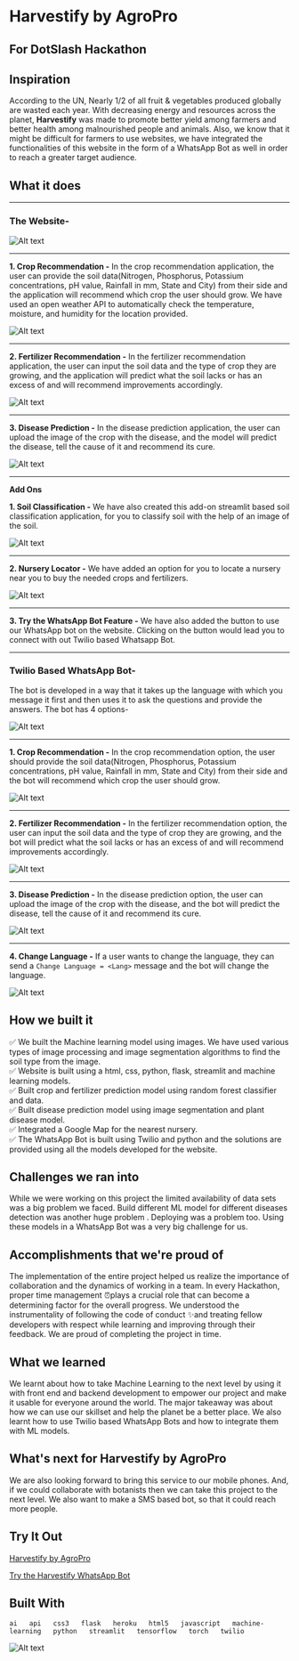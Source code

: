 # Harvestify by AgroPro
## For DotSlash Hackathon

## Inspiration
According to the UN, Nearly 1/2 of all fruit & vegetables produced globally are wasted each year. With decreasing energy and resources across the planet, **Harvestify** was made to promote better yield among farmers and better health among malnourished people and animals. Also, we know that it might be difficult for farmers to use websites, we have integrated the functionalities of this website in the form of a WhatsApp Bot as well in order to reach a greater target audience.

## What it does  
---

### The Website-  

![Alt text](website.png)  

---
**1. Crop Recommendation -** In the crop recommendation application, the user can provide the soil data(Nitrogen, Phosphorus, Potassium concentrations, pH value, Rainfall in mm, State and City) from their side and the application will recommend which crop the user should grow. We have used an open weather API to automatically check the temperature, moisture, and humidity for the location provided.  

![Alt text](https://media.discordapp.net/attachments/929470498201563136/929497239641018378/Screenshot_2022-01-09_at_3.38.16_AM.png)  

---
**2. Fertilizer Recommendation -** In the fertilizer recommendation application, the user can input the soil data and the type of crop they are growing, and the application will predict what the soil lacks or has an excess of and will recommend improvements accordingly.  

![Alt text](https://media.discordapp.net/attachments/929470498201563136/929497239280312380/Screenshot_2022-01-09_at_3.38.37_AM.png)  

---
**3. Disease Prediction -** In the disease prediction application, the user can upload the image of the crop with the disease, and the model will predict the disease, tell the cause of it and recommend its cure.  

![Alt text](https://media.discordapp.net/attachments/929470498201563136/929497238999281744/Screenshot_2022-01-09_at_3.39.03_AM.png)  

---  


**Add Ons**  

**1. Soil Classification -** We have also created this add-on streamlit based soil classification application, for you to classify soil with the help of an image of  the soil.  

![Alt text](https://media.discordapp.net/attachments/926835257444028536/929441250585751594/Screenshot_2022-01-08_at_11.57.10_PM.png)  

---
**2. Nursery Locator -** We have added an option for you to locate a nursery near you to buy the needed crops and fertilizers.  

![Alt text](https://media.discordapp.net/attachments/926835257444028536/929443304024727682/Screenshot_2022-01-09_at_12.05.27_AM.png)  

---
**3. Try the WhatsApp Bot Feature -** We have also added the button to use our WhatsApp bot on the website. Clicking on the button would lead you to connect with out Twilio based Whatsapp Bot.  

---
### Twilio Based WhatsApp Bot-
The bot is developed in a way that it takes up the language with which you message it first and then uses it to ask the questions and provide the answers. The bot has 4 options-  

![Alt text](https://media.discordapp.net/attachments/926835257444028536/929447769268170753/Screenshot_2022-01-09_at_12.14.58_AM.png)  

---
**1. Crop Recommendation -** In the crop recommendation option, the user should provide the soil data(Nitrogen, Phosphorus, Potassium concentrations, pH value, Rainfall in mm, State and City) from their side and the bot will recommend which crop the user should grow.  

![Alt text](https://media.discordapp.net/attachments/926835257444028536/929447769591128194/Screenshot_2022-01-09_at_12.19.48_AM.png)  

---
**2. Fertilizer Recommendation -** In the fertilizer recommendation option, the user can input the soil data and the type of crop they are growing, and the bot will predict what the soil lacks or has an excess of and will recommend improvements accordingly.  

![Alt text](https://media.discordapp.net/attachments/926835257444028536/929447770161565696/Screenshot_2022-01-09_at_12.21.08_AM.png)  

---
**3. Disease Prediction -** In the disease prediction option, the user can upload the image of the crop with the disease, and the bot will predict the disease, tell the cause of it and recommend its cure.  

![Alt text](https://media.discordapp.net/attachments/926835257444028536/929447771063320596/Screenshot_2022-01-09_at_12.22.47_AM.png)  

---
**4. Change Language -** If a user wants to change the language, they can send a `Change Language = <Lang>` message and the bot will change the language.  

![Alt text](https://media.discordapp.net/attachments/926835257444028536/929449288969379881/Screenshot_2022-01-09_at_12.29.06_AM.png)  


## How we built it
✅ We built the Machine learning model using images. We have used various types of image processing and image segmentation algorithms to find the soil type from the image.  
✅ Website is built using a html, css, python, flask, streamlit  and machine learning models.  
✅ Built crop and fertilizer prediction model using random forest classifier and data.  
✅ Built disease prediction model using image segmentation and plant disease model.  
✅ Integrated a Google Map for the nearest nursery.  
✅ The WhatsApp Bot is built using Twilio and python and the solutions are provided using all the models developed for the website.  

## Challenges we ran into
While we were working on this project the limited availability of data sets was a big problem we faced. Build different ML model for different diseases detection was another huge problem . Deploying was a problem too. Using these models in a WhatsApp Bot was a very big challenge for us.

## Accomplishments that we're proud of
The implementation of the entire project helped us realize the importance of collaboration and the dynamics of working in a team. In every Hackathon, proper time management ⏰plays a crucial role that can become a determining factor for the overall progress. We understood the instrumentality of following the code of conduct ✨and treating fellow developers with respect while learning and improving through their feedback. We are proud of completing the project in time.

## What we learned
We learnt about how to take Machine Learning to the next level by using it with front end and backend development to empower our project and make it usable for everyone around the world. The major takeaway was about how we can use our skillset and help the planet be a better place. We also learnt how to use Twilio based WhatsApp Bots and how to integrate them with ML models.

## What's next for Harvestify by AgroPro
We are also looking forward to bring this service to our mobile phones. And, if we could collaborate with botanists then we can take this project to the next level. We also want to make a SMS based bot, so that it could reach more people.

## Try It Out 
[Harvestify by AgroPro](https://agropro-hack.herokuapp.com/)  

[Try the Harvestify WhatsApp Bot](http://wa.me/+14155238886?text=join%20prevent-animal)

## Built With
`ai  
api  
css3  
flask  
heroku  
html5  
javascript  
machine-learning  
python  
streamlit  
tensorflow  
torch  
twilio`

![Alt text](https://media.discordapp.net/attachments/929470498201563136/929497238751805540/Screenshot_2022-01-09_at_3.39.29_AM.png)